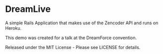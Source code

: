 DreamLive
=========

A simple Rails Application that makes use of the Zencoder API and runs on Heroku.

This demo was created for a talk at the DreamForce convention.

Released under the MIT License - Please see LICENSE for details.

